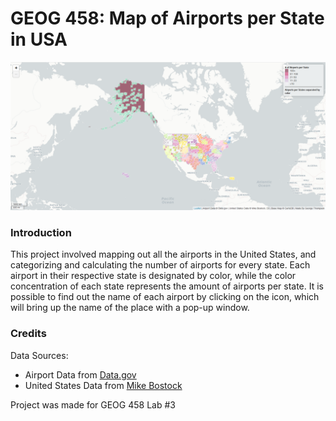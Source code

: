 # GEOG 458: Map of Airports per State in USA
![Example of Map](./img/map.png)
### Introduction

This project involved mapping out all the airports in the United States, and categorizing and calculating the number of airports for every state. Each airport in their respective state is designated by color, while the color concentration of each state represents the amount of airports per state. It is possible to find out the name of each airport by clicking on the icon, which will bring up the name of the place with a pop-up window.

### Credits

Data Sources:
- Airport Data from [Data.gov](https://catalog.data.gov/dataset/usgs-small-scale-dataset-airports-of-the-united-states-201207-shapefile.)
- United States Data from [Mike Bostock](https://bost.ocks.org/mike/)

Project was made for GEOG 458 Lab #3
